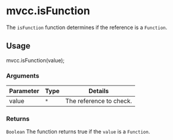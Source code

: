 # mvcc.isFunction

The `isFunction` function determines if the reference is a `Function`.

## Usage

mvcc.isFunction(value);

### Arguments

| Parameter    | Type       | Details                            |
| ------------ | ---------- | ---------------------------------- |
| value        | `*`        | The reference to check.            |

### Returns

`Boolean` The function returns true if the `value` is a `Function`.